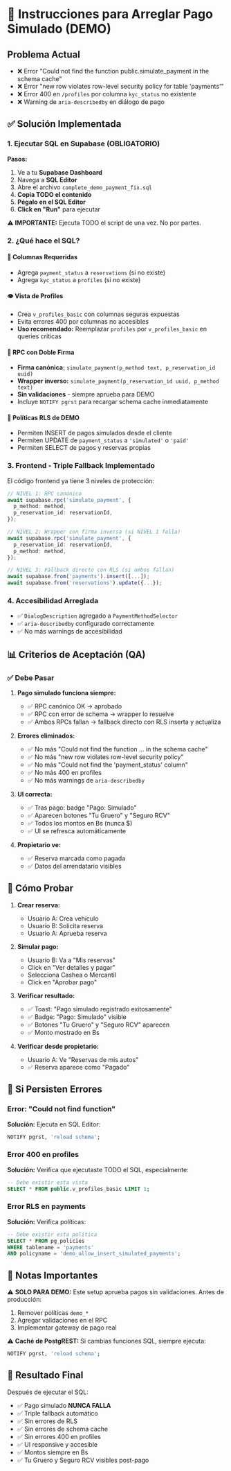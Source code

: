 # 🎯 Instrucciones para Arreglar Pago Simulado (DEMO)

## Problema Actual
- ❌ Error "Could not find the function public.simulate_payment in the schema cache"
- ❌ Error "new row violates row-level security policy for table 'payments'"
- ❌ Error 400 en `/profiles` por columna `kyc_status` no existente
- ❌ Warning de `aria-describedby` en diálogo de pago

## ✅ Solución Implementada

### 1. Ejecutar SQL en Supabase (OBLIGATORIO)

**Pasos:**
1. Ve a tu **Supabase Dashboard**
2. Navega a **SQL Editor**
3. Abre el archivo `complete_demo_payment_fix.sql`
4. **Copia TODO el contenido**
5. **Pégalo en el SQL Editor**
6. **Click en "Run"** para ejecutar

**⚠️ IMPORTANTE:** Ejecuta TODO el script de una vez. No por partes.

### 2. ¿Qué hace el SQL?

#### 🔧 Columnas Requeridas
- Agrega `payment_status` a `reservations` (si no existe)
- Agrega `kyc_status` a `profiles` (si no existe)

#### 👁️ Vista de Profiles
- Crea `v_profiles_basic` con columnas seguras expuestas
- Evita errores 400 por columnas no accesibles
- **Uso recomendado:** Reemplazar `profiles` por `v_profiles_basic` en queries críticas

#### 🚀 RPC con Doble Firma
- **Firma canónica:** `simulate_payment(p_method text, p_reservation_id uuid)`
- **Wrapper inverso:** `simulate_payment(p_reservation_id uuid, p_method text)`
- **Sin validaciones** - siempre aprueba para DEMO
- Incluye `NOTIFY pgrst` para recargar schema cache inmediatamente

#### 🔐 Políticas RLS de DEMO
- Permiten INSERT de pagos simulados desde el cliente
- Permiten UPDATE de `payment_status` a `'simulated'` o `'paid'`
- Permiten SELECT de pagos y reservas propias

### 3. Frontend - Triple Fallback Implementado

El código frontend ya tiene 3 niveles de protección:

```typescript
// NIVEL 1: RPC canónico
await supabase.rpc('simulate_payment', {
  p_method: method,
  p_reservation_id: reservationId,
});

// NIVEL 2: Wrapper con firma inversa (si NIVEL 1 falla)
await supabase.rpc('simulate_payment', {
  p_reservation_id: reservationId,
  p_method: method,
});

// NIVEL 3: Fallback directo con RLS (si ambos fallan)
await supabase.from('payments').insert([...]);
await supabase.from('reservations').update({...});
```

### 4. Accesibilidad Arreglada

- ✅ `DialogDescription` agregado a `PaymentMethodSelector`
- ✅ `aria-describedby` configurado correctamente
- ✅ No más warnings de accesibilidad

## 📊 Criterios de Aceptación (QA)

### ✅ Debe Pasar
1. **Pago simulado funciona siempre:**
   - ✅ RPC canónico OK → aprobado
   - ✅ RPC con error de schema → wrapper lo resuelve
   - ✅ Ambos RPCs fallan → fallback directo con RLS inserta y actualiza

2. **Errores eliminados:**
   - ✅ No más "Could not find the function ... in the schema cache"
   - ✅ No más "new row violates row-level security policy"
   - ✅ No más "Could not find the 'payment_status' column"
   - ✅ No más 400 en profiles
   - ✅ No más warnings de `aria-describedby`

3. **UI correcta:**
   - ✅ Tras pago: badge "Pago: Simulado"
   - ✅ Aparecen botones "Tu Gruero" y "Seguro RCV"
   - ✅ Todos los montos en Bs (nunca $)
   - ✅ UI se refresca automáticamente

4. **Propietario ve:**
   - ✅ Reserva marcada como pagada
   - ✅ Datos del arrendatario visibles

## 🧪 Cómo Probar

1. **Crear reserva:**
   - Usuario A: Crea vehículo
   - Usuario B: Solicita reserva
   - Usuario A: Aprueba reserva

2. **Simular pago:**
   - Usuario B: Va a "Mis reservas"
   - Click en "Ver detalles y pagar"
   - Selecciona Cashea o Mercantil
   - Click en "Aprobar pago"

3. **Verificar resultado:**
   - ✅ Toast: "Pago simulado registrado exitosamente"
   - ✅ Badge: "Pago: Simulado" visible
   - ✅ Botones "Tu Gruero" y "Seguro RCV" aparecen
   - ✅ Monto mostrado en Bs

4. **Verificar desde propietario:**
   - Usuario A: Ve "Reservas de mis autos"
   - ✅ Reserva aparece como "Pagado"

## 🔴 Si Persisten Errores

### Error: "Could not find function"
**Solución:** Ejecuta en SQL Editor:
```sql
NOTIFY pgrst, 'reload schema';
```

### Error 400 en profiles
**Solución:** Verifica que ejecutaste TODO el SQL, especialmente:
```sql
-- Debe existir esta vista
SELECT * FROM public.v_profiles_basic LIMIT 1;
```

### Error RLS en payments
**Solución:** Verifica políticas:
```sql
-- Debe existir esta política
SELECT * FROM pg_policies 
WHERE tablename = 'payments' 
AND policyname = 'demo_allow_insert_simulated_payments';
```

## 📝 Notas Importantes

⚠️ **SOLO PARA DEMO:**
Este setup aprueba pagos sin validaciones. Antes de producción:
1. Remover políticas `demo_*`
2. Agregar validaciones en el RPC
3. Implementar gateway de pago real

⚠️ **Caché de PostgREST:**
Si cambias funciones SQL, siempre ejecuta:
```sql
NOTIFY pgrst, 'reload schema';
```

## 🎉 Resultado Final

Después de ejecutar el SQL:
- ✅ Pago simulado **NUNCA FALLA**
- ✅ Triple fallback automático
- ✅ Sin errores de RLS
- ✅ Sin errores de schema cache
- ✅ Sin errores 400 en profiles
- ✅ UI responsive y accesible
- ✅ Montos siempre en Bs
- ✅ Tu Gruero y Seguro RCV visibles post-pago
